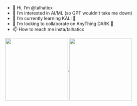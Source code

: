 

- 👋 Hi, I’m @talhaticx
- 👀 I’m interested in AI/ML (so GPT wouldn't take me down)
- 🌱 I’m currently learning KALI 🔫
- 💞️ I’m looking to collaborate on AnyThing DARK 🎱
- 📫 How to reach me insta/talhaticx

<a href="https://github.com/anuraghazra/github-readme-stats">
  <img height=200 align="center" src="https://github-readme-stats.vercel.app/api?username=talhaticx" />
</a>
<a href="https://github.com/anuraghazra/convoychat">
  <img height=200 align="center" src="https://github-readme-stats.vercel.app/api/top-langs?username=talhaticx&layout=compact&langs_count=8&card_width=320" />
</a>

<!---
talhaticx/talhaticx is a ✨ special ✨ repository because its `README.md` (this file) appears on your GitHub profile.
You can click the Preview link to take a look at your changes.
--->
